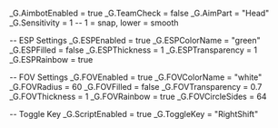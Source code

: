 _G.AimbotEnabled = true
_G.TeamCheck = false
_G.AimPart = "Head"
_G.Sensitivity = 1 -- 1 = snap, lower = smooth

-- ESP Settings
_G.ESPEnabled = true
_G.ESPColorName = "green"
_G.ESPFilled = false
_G.ESPThickness = 1
_G.ESPTransparency = 1
_G.ESPRainbow = true

-- FOV Settings
_G.FOVEnabled = true
_G.FOVColorName = "white"
_G.FOVRadius = 60
_G.FOVFilled = false
_G.FOVTransparency = 0.7
_G.FOVThickness = 1
_G.FOVRainbow = true
_G.FOVCircleSides = 64

-- Toggle Key
_G.ScriptEnabled = true
_G.ToggleKey = "RightShift"
